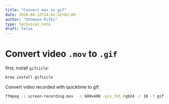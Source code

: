 ```yaml
---
title: "Convert mov to gif"
date: 2020-04-12T14:41:32+02:00
author: "Othmane Rifki"
type: technical_note
draft: false
---
```

# Convert video `.mov` to `.gif`

first, install `gifsicle`:
``` bash 
brew install gifsicle
```

Convert video recorded with quicktime to gif:
``` bash 
ffmpeg -i screen-recording.mov  -s 600x400 -pix_fmt rgb24 -r 10 -f gif - | gifsicle --optimize=3 --delay=3 > coolest.gif
```
